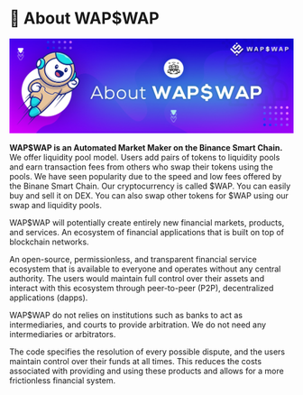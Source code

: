 # 📖 About WAP$WAP

![](<.gitbook/assets/about wapswap (1).jpg>)

**WAP$WAP is an Automated Market Maker on the Binance Smart Chain.** We offer liquidity pool model. Users add pairs of tokens to liquidity pools and earn transaction fees from others who swap their tokens using the pools. We have seen popularity due to the speed and low fees offered by the Binane Smart Chain. Our cryptocurrency is called $WAP. You can easily buy and sell it on DEX. You can also swap other tokens for $WAP using our swap and liquidity pools.

WAP$WAP will potentially create entirely new financial markets, products, and services. An ecosystem of financial applications that is built on top of blockchain networks.

An open-source, permissionless, and transparent financial service ecosystem that is available to everyone and operates without any central authority. The users would maintain full control over their assets and interact with this ecosystem through peer-to-peer (P2P), decentralized applications (dapps).

WAP$WAP do not relies on institutions such as banks to act as intermediaries, and courts to provide arbitration. We do not need any intermediaries or arbitrators.

The code specifies the resolution of every possible dispute, and the users maintain control over their funds at all times. This reduces the costs associated with providing and using these products and allows for a more frictionless financial system.
